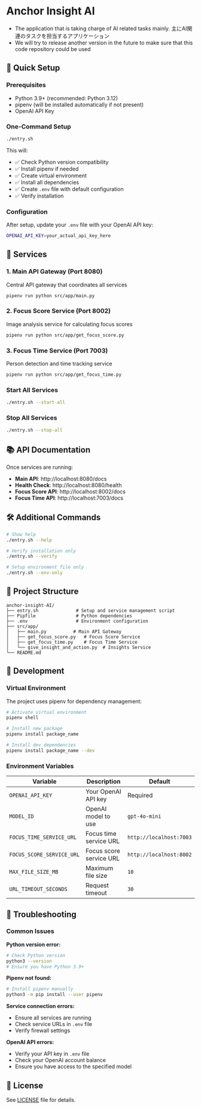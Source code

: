 # Anchor Insight AI

- The application that is taking charge of AI related tasks mainly. 主にAI関連のタスクを担当するアプリケーション
- We will try to release another version in the future to make sure that this code repository could be used

## 🚀 Quick Setup

### Prerequisites
- Python 3.9+ (recommended: Python 3.12)
- pipenv (will be installed automatically if not present)
- OpenAI API Key

### One-Command Setup
```bash
./entry.sh
```

This will:
- ✅ Check Python version compatibility
- ✅ Install pipenv if needed
- ✅ Create virtual environment
- ✅ Install all dependencies
- ✅ Create `.env` file with default configuration
- ✅ Verify installation

### Configuration
After setup, update your `.env` file with your OpenAI API key:
```bash
OPENAI_API_KEY=your_actual_api_key_here
```

## 🎯 Services

### 1. Main API Gateway (Port 8080)
Central API gateway that coordinates all services
```bash
pipenv run python src/app/main.py
```

### 2. Focus Score Service (Port 8002)
Image analysis service for calculating focus scores
```bash
pipenv run python src/app/get_focus_score.py
```

### 3. Focus Time Service (Port 7003)
Person detection and time tracking service
```bash
pipenv run python src/app/get_focus_time.py
```

### Start All Services
```bash
./entry.sh --start-all
```

### Stop All Services
```bash
./entry.sh --stop-all
```

## 📚 API Documentation

Once services are running:
- **Main API**: http://localhost:8080/docs
- **Health Check**: http://localhost:8080/health
- **Focus Score API**: http://localhost:8002/docs
- **Focus Time API**: http://localhost:7003/docs

## 🛠️ Additional Commands

```bash
# Show help
./entry.sh --help

# Verify installation only
./entry.sh --verify

# Setup environment file only
./entry.sh --env-only
```

## 📁 Project Structure

```
anchor-insight-AI/
├── entry.sh              # Setup and service management script
├── Pipfile               # Python dependencies
├── .env                  # Environment configuration
├── src/app/
│   ├── main.py          # Main API Gateway
│   ├── get_focus_score.py   # Focus Score Service
│   ├── get_focus_time.py    # Focus Time Service
│   └── give_insight_and_action.py  # Insights Service
└── README.md
```

## 🔧 Development

### Virtual Environment
The project uses pipenv for dependency management:
```bash
# Activate virtual environment
pipenv shell

# Install new package
pipenv install package_name

# Install dev dependencies
pipenv install package_name --dev
```

### Environment Variables
| Variable | Description | Default |
|----------|-------------|---------|
| `OPENAI_API_KEY` | Your OpenAI API key | Required |
| `MODEL_ID` | OpenAI model to use | `gpt-4o-mini` |
| `FOCUS_TIME_SERVICE_URL` | Focus time service URL | `http://localhost:7003` |
| `FOCUS_SCORE_SERVICE_URL` | Focus score service URL | `http://localhost:8002` |
| `MAX_FILE_SIZE_MB` | Maximum file size | `10` |
| `URL_TIMEOUT_SECONDS` | Request timeout | `30` |

## 🚨 Troubleshooting

### Common Issues

**Python version error:**
```bash
# Check Python version
python3 --version
# Ensure you have Python 3.9+
```

**Pipenv not found:**
```bash
# Install pipenv manually
python3 -m pip install --user pipenv
```

**Service connection errors:**
- Ensure all services are running
- Check service URLs in `.env` file
- Verify firewall settings

**OpenAI API errors:**
- Verify your API key in `.env` file
- Check your OpenAI account balance
- Ensure you have access to the specified model

## 📝 License

See [LICENSE](LICENSE) file for details.
